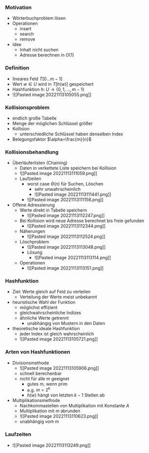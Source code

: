 ### Motivation
+ Wörterbuchproblem lösen
+ Operationen
	+ insert
	+ search
	+ remove
+ Idee
	+ Inhalt nicht suchen
	+ Adresse berechnen in $O(1)$

### Definition
+ lineares Feld $T[0...m-1]$
+ Wert $w∈U$ wird in $T[h(w)]$ gespeichert
+ Hashfunktion $h:$ $U→\{0,1,...,m-1\}$
+ ![[Pasted image 20221113105055.png]]

### Kollisionsproblem
+ endlich große Tabelle
+ Menge der möglichen Schlüssel größer
+ Kollision
	+ unterschiedliche Schlüssel haben denselben Index
+ Belegungsfaktor $\alpha=\frac{m}{n}$

### Kollisionsbehandlung
+ Überläuferlisten (Chaining)
	+ Daten in verkettete Liste speichern bei Kollision
	+ ![[Pasted image 20221113111059.png]]
	+ Laufzeiten
		+ worst case $Θ(n)$ für Suchen, Löschen
			+ sehr unwahrscheinlich
			+ ![[Pasted image 20221113111441.png]]
		+ ![[Pasted image 20221113111156.png]]
+ Offene Adressierung
	+ Werte direkt in Tabelle speichern
		+ ![[Pasted image 20221113112247.png]]
	+ Bei Kollision wird neue Adresse berechnet bis freie gefunden
		+ ![[Pasted image 20221113112344.png]]
	+ Näherungen
		+ ![[Pasted image 20221113112524.png]]
	+ Löschproblem
		+ ![[Pasted image 20221113113048.png]]
		+ Lösung
			+ ![[Pasted image 20221113113114.png]]
	+ Operationen
		+ ![[Pasted image 20221113113151.png]]

### Hashfunktion
+ Ziel: Werte gleich auf Feld zu verteilen
	+ Verteilung der Werte meist unbekannt
+ heuristische Wahl der Funktion
	+ möglichst effizient
	+ gleichwahrscheinliche Indizes
	+ ähnliche Werte getrennt
		+ unabhängig von Mustern in den Daten
+ theoretische ideale Hashfunktion
	+ jeder Index ist gleich wahrscheinlich
	+ ![[Pasted image 20221113105721.png]]

### Arten von Hashfunktionen
+ Divisionsmethode
	+ ![[Pasted image 20221113105906.png]]
	+ schnell berechenbar
	+ nicht für alle m geeignet
		+ gutes m, wenn prim
		+ e.g. $m=2^k$
		+ $h(w)$ hängt von letzten $k-1$ Stellen ab
+ Multiplikationsmethode
	+ Nachkommastellen von Multiplikation mit Konstante $A$
	+ Multiplikation mit m abrunden
	+ ![[Pasted image 20221113110623.png]]
	+ unabhängig vom m

### Laufzeiten
+ ![[Pasted image 20221113113249.png]]